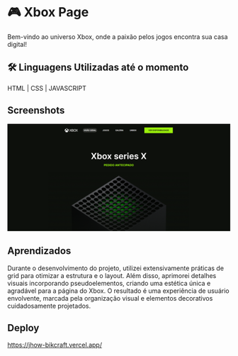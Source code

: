 # 🎮 Xbox Page
Bem-vindo ao universo Xbox, onde a paixão pelos jogos encontra sua casa digital! 


## 🛠 Linguagens Utilizadas até o momento
HTML | CSS | JAVASCRIPT


## Screenshots

![App Screenshot](./imgs/print_github.PNG)


## Aprendizados


Durante o desenvolvimento do projeto, utilizei extensivamente práticas de grid para otimizar a estrutura e o layout. Além disso, aprimorei detalhes visuais incorporando pseudoelementos, criando uma estética única e agradável para a página do Xbox. O resultado é uma experiência de usuário envolvente, marcada pela organização visual e elementos decorativos cuidadosamente projetados.

## Deploy

https://jhow-bikcraft.vercel.app/
